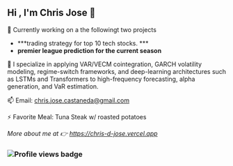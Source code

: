 ## Hi , I'm Chris Jose 👋


🔭 Currently working on a the followingt two projects
- ***trading strategy for top 10 tech stocks. ***
- **premier league prediction for the current season**

🌱 I specialize in applying VAR/VECM cointegration, GARCH volatility modeling, regime-switch frameworks, and deep-learning architectures such as LSTMs and Transformers to high-frequency forecasting, alpha generation, and VaR estimation.

📫 Email: chris.jose.castaneda@gmail.com 

⚡ Favorite Meal: Tuna Steak w/ roasted potatoes 

*More about me at 👉 https://chris-d-jose.vercel.app*



### ![Profile views badge](https://komarev.com/ghpvc/?username=Chris-D-Jose-Castaneda&color=0e75b6)  <!-- replace user -->

